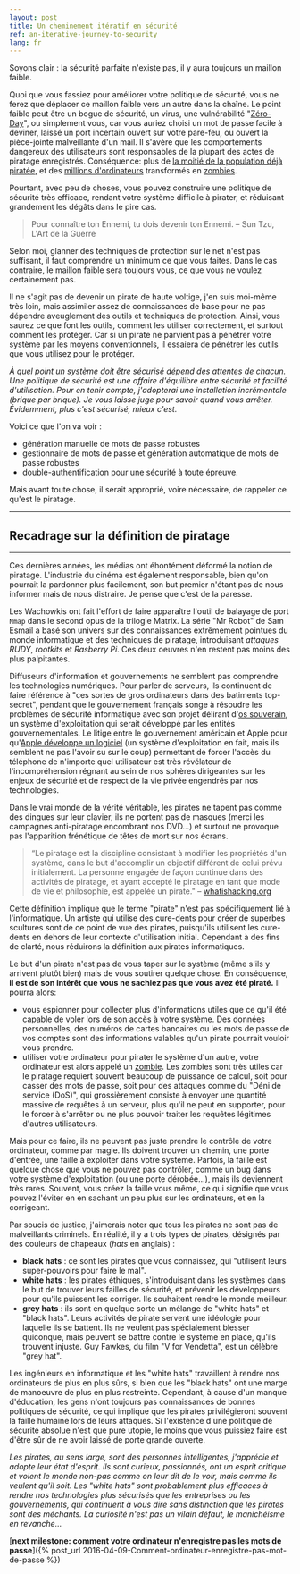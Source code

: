 ```yaml
---
layout: post
title: Un cheminement itératif en sécurité
ref: an-iterative-journey-to-security
lang: fr
---
```


Soyons clair : la sécurité parfaite n'existe pas, il y aura toujours un maillon faible.

Quoi que vous fassiez pour améliorer votre politique de sécurité, vous ne ferez que déplacer ce maillon faible vers un autre dans la chaîne. Le point faible peut être un bogue de sécurité, un virus, une vulnérabilité "[Zéro-Day](https://fr.wikipedia.org/wiki/Vuln%C3%A9rabilit%C3%A9_Zero_day)", ou simplement vous, car vous auriez choisi un mot de passe facile à deviner, laissé un port incertain ouvert sur votre pare-feu, ou ouvert la pièce-jointe malveillante d'un mail. Il s'avère que les comportements dangereux des utilisateurs sont responsables de la plupart des actes de piratage enregistrés. Conséquence: plus de [la moitié de la population déjà piratée]((http://money.cnn.com/2014/05/28/technology/security/hack-data-breach/)), et des [millions d'ordinateurs]((http://www.cnet.com/news/finjan-finds-botnet-of-1-9-million-infected-computers/)) transformés en [zombies](https://fr.wikipedia.org/wiki/Machine_zombie).

Pourtant, avec peu de choses, vous pouvez construire une politique de sécurité très efficace, rendant votre système difficile à pirater, et réduisant grandement les dégâts dans le pire cas.

>Pour connaître ton Ennemi, tu dois devenir ton Ennemi.
– Sun Tzu, L'Art de la Guerre

Selon moi, glanner des techniques de protection sur le net n'est pas suffisant, il faut comprendre un minimum ce que vous faites. Dans le cas contraire, le maillon faible sera toujours vous, ce que vous ne voulez certainement pas.

Il ne s'agit pas de devenir un pirate de haute voltige, j'en suis moi-même très loin, mais assimiler assez de connaissances de base pour ne pas dépendre aveuglement des outils et techniques de protection. Ainsi, vous saurez ce que font les outils, comment les utiliser correctement, et surtout comment les protéger. Car si un pirate ne parvient pas à pénétrer votre système par les moyens conventionnels, il essaiera de pénétrer les outils que vous utilisez pour le protéger.

*À quel point un système doit être sécurisé dépend des attentes de chacun. Une politique de sécurité est une affaire d'équilibre entre sécurité et facilité d'utilisation. Pour en tenir compte, j'adopterai une installation incrémentale (brique par brique). Je vous laisse juge pour savoir quand vous arrêter. Évidemment, plus c'est sécurisé, mieux c'est.*

Voici ce que l'on va voir :

* génération manuelle de mots de passe robustes
* gestionnaire de mots de passe et génération automatique de mots de passe robustes
* double-authentification pour une sécurité à toute épreuve.

Mais avant toute chose, il serait approprié, voire nécessaire, de rappeler ce qu'est le piratage.

---

## Recadrage sur la définition de piratage

---

Ces dernières années, les médias ont éhontément déformé la notion de piratage. L'industrie du cinéma est également responsable, bien qu'on pourrait la pardonner plus facilement, son but premier n'étant pas de nous informer mais de nous distraire. Je pense que c'est de la paresse.

Les Wachowkis ont fait l'effort de faire apparaître l'outil de balayage de port `Nmap` dans le second opus de la trilogie Matrix. La série "Mr Robot" de Sam Esmail a basé son univers sur des connaissances extrêmement pointues du monde informatique et des techniques de piratage, introduisant *attaques RUDY*, *rootkits* et *Rasberry Pi*. Ces deux oeuvres n'en restent pas moins des plus palpitantes.

Diffuseurs d'information et gouvernements ne semblent pas comprendre les technologies numériques. Pour parler de serveurs, ils continuent de faire référence à "ces sortes de gros ordinateurs dans des batiments top-secret", pendant que le gouvernement français songe à résoudre les problèmes de sécurité informatique avec son projet délirant d'[os souverain](http://lexpansion.lexpress.fr/high-tech/delphine-batho-defend-la-creation-d-un-os-souverain-et-desespere-internet_1756517.html), un système d'exploitation qui serait développé par les entités gouvernementales. Le litige entre le gouvernement américain et Apple pour qu'[Apple développe un logiciel](http://www.nytimes.com/2016/03/18/technology/apple-encryption-engineers-if-ordered-to-unlock-iphone-might-resist.html?&_r=0) (un système d'exploitation en fait, mais ils semblent ne pas l'avoir su sur le coup) permettant de forcer l'accès du téléphone de n'importe quel utilisateur est très révélateur de l'incompréhension régnant au sein de nos sphères dirigeantes sur les enjeux de sécurité et de respect de la vie privée engendrés par nos technologies.

Dans le vrai monde de la vérité véritable, les pirates ne tapent pas comme des dingues sur leur clavier, ils ne portent pas de masques (merci les campagnes anti-piratage encombrant nos DVD...) et surtout ne provoque pas l'apparition frénétique de têtes de mort sur nos écrans.

>“Le piratage est la discipline consistant à modifier les propriétés d'un système, dans le but d'accomplir un objectif différent de celui prévu initialement. La personne engagée de façon continue dans des activités de piratage, et ayant accepté le piratage en tant que mode de vie et philosophie, est appelée un pirate."
– [whatishacking.org](http://whatishacking.org/)

Cette définition implique que le terme "pirate" n'est pas spécifiquement lié à l'informatique. Un artiste qui utilise des cure-dents pour créer de superbes scultures sont de ce point de vue des pirates, puisqu'ils utilisent les cure-dents en dehors de leur contexte d'utilisation initial. Cependant à des fins de clarté, nous réduirons la définition aux pirates informatiques.

Le but d'un pirate n'est pas de vous taper sur le système (même s'ils y arrivent plutôt bien) mais de vous soutirer quelque chose. En conséquence, **il est de son intérêt que vous ne sachiez pas que vous avez été piraté.** Il pourra alors:

* vous espionner pour collecter plus d'informations utiles que ce qu'il été capable de voler lors de son accès à votre système. Des données personnelles, des numéros de cartes bancaires ou les mots de passe de vos comptes sont des informations valables qu'un pirate pourrait vouloir vous prendre.
* utiliser votre ordinateur pour pirater le système d'un autre, votre ordinateur est alors appelé un [zombie](https://en.wikipedia.org/wiki/Zombie_(computer_science)). Les zombies sont très utiles car le piratage requiert souvent beaucoup de puissance de calcul, soit pour casser des mots de passe, soit pour des attaques comme du "Déni de service (DoS)", qui grossièrement consiste à envoyer une quantité massive de requêtes à un serveur, plus qu'il ne peut en supporter, pour le forcer à s'arrêter ou ne plus pouvoir traiter les requêtes légitimes d'autres utilisateurs.

Mais pour ce faire, ils ne peuvent pas juste prendre le contrôle de votre ordinateur, comme par magie. Ils doivent trouver un chemin, une porte d'entrée, une faille à exploiter dans votre système. Parfois, la faille est quelque chose que vous ne pouvez pas contrôler, comme un bug dans votre système d'exploitation (ou une porte dérobée...), mais ils deviennent très rares. Souvent, vous créez la faille vous même, ce qui signifie que vous pouvez l'éviter en en sachant un peu plus sur les ordinateurs, et en la corrigeant.

Par soucis de justice, j'aimerais noter que tous les pirates ne sont pas de malveillants criminels. En réalité, il y a trois types de pirates, désignés par des couleurs de chapeaux (*hats* en anglais) :

* **black hats** : ce sont les pirates que vous connaissez, qui "utilisent leurs super-pouvoirs pour faire le mal".
* **white hats** : les pirates éthiques, s'introduisant dans les systèmes dans le but de trouver leurs failles de sécurité, et prévenir les développeurs pour qu'ils puissent les corriger. Ils souhaitent rendre le monde meilleur.
* **grey hats** : ils sont en quelque sorte un mélange de "white hats" et "black hats". Leurs activités de pirate servent une idéologie pour laquelle ils se battent. Ils ne veulent pas spécialement blesser quiconque, mais peuvent se battre contre le système en place, qu'ils trouvent injuste. Guy Fawkes, du film "V for Vendetta", est un célèbre "grey hat".

Les ingénieurs en informatique et les "white hats" travaillent à rendre nos ordinateurs de plus en plus sûrs, si bien que les "black hats" ont une marge de manoeuvre de plus en plus restreinte. Cependant, à cause d'un manque d'éducation, les gens n'ont toujours pas connaissances de bonnes politiques de sécurité, ce qui implique que les pirates privilégieront souvent la faille humaine lors de leurs attaques. Si l'existence d'une politique de sécurité absolue n'est que pure utopie, le moins que vous puissiez faire est d'être sûr de ne avoir laissé de porte grande ouverte.

*Les pirates, au sens large, sont des personnes intelligentes, j'apprécie et adopte leur état d'esprit. Ils sont curieux, passionnés, ont un esprit critique et voient le monde non-pas comme on leur dit de le voir, mais comme ils veulent qu'il soit. Les "white hats" sont probablement plus efficaces à rendre nos technologies plus sécurisés que les entreprises ou les gouvernements, qui continuent à vous dire sans distinction que les pirates sont des méchants. La curiosité n'est pas un vilain défaut, le manichéisme en revanche...*

[**next milestone: comment votre ordinateur n'enregistre pas les mots de passe**]({% post_url 2016-04-09-Comment-ordinateur-enregistre-pas-mot-de-passe %})
